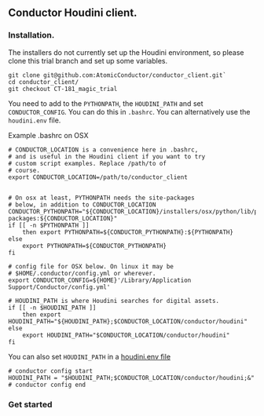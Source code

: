 
## Conductor Houdini client.



### Installation. 

The installers do not currently set up the Houdini environment, so please clone this trial branch and set up some variables.

```
git clone git@github.com:AtomicConductor/conductor_client.git`
cd conductor_client/
git checkout CT-181_magic_trial
```

You need to add to the `PYTHONPATH`, the `HOUDINI_PATH` and set `CONDUCTOR_CONFIG`. You can do this in `.bashrc`. You can alternatively use the `houdini.env` file.

Example .bashrc  on OSX

```
# CONDUCTOR_LOCATION is a convenience here in .bashrc, 
# and is useful in the Houdini client if you want to try 
# custom script examples. Replace /path/to of 
# course.
export CONDUCTOR_LOCATION=/path/to/conductor_client
 

# On osx at least, PYTHONPATH needs the site-packages 
# below, in addition to CONDUCTOR_LOCATION
CONDUCTOR_PYTHONPATH="${CONDUCTOR_LOCATION}/installers/osx/python/lib/python2.7/site-packages:${CONDUCTOR_LOCATION}"
if [[ -n $PYTHONPATH ]]
    then export PYTHONPATH=${CONDUCTOR_PYTHONPATH}:${PYTHONPATH}
else 
    export PYTHONPATH=${CONDUCTOR_PYTHONPATH}
fi

# config file for OSX below. On linux it may be 
# $HOME/.conductor/config.yml or wherever.
export CONDUCTOR_CONFIG=${HOME}'/Library/Application Support/Conductor/config.yml'

# HOUDINI_PATH is where Houdini searches for digital assets. 
if [[ -n $HOUDINI_PATH ]]
	then export HOUDINI_PATH="${HOUDINI_PATH};$CONDUCTOR_LOCATION/conductor/houdini"
else 
    export HOUDINI_PATH="$CONDUCTOR_LOCATION/conductor/houdini"
fi
```

You can also set `HOUDINI_PATH` in a [houdini.env file](http://www.sidefx.com/docs/houdini/basics/config_env)  

```
# conductor config start
HOUDINI_PATH = "$HOUDINI_PATH;$CONDUCTOR_LOCATION/conductor/houdini;&"
# conductor config end
```

### Get started















